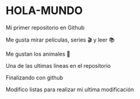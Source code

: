 # HOLA-MUNDO

Mi primer repositorio en Github

Me gusta mirar películas, series 🎬 y leer 📚

Me gustan los animales 🐾

Una de las ultimas lineas en el repositorio

Finalizando con github

Modifico listas
para realizar mi ultima modificación


